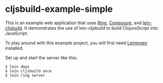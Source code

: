 # cljsbuild-example-simple

This is an example web application that uses [Ring][1], [Compojure][2],
and [lein-cljsbuild][3]. It demonstrates the use of lein-cljsbuild to
build ClojureScript into JavaScript.

To play around with this example project, you will first need
[Leiningen][4] installed.

Set up and start the server like this:

    $ lein deps
    $ lein cljsbuild once
    $ lein ring server

[1]: https://github.com/mmcgrana/ring
[2]: https://github.com/weavejester/compojure
[3]: https://github.com/emezeske/lein-cljsbuild
[4]: https://github.com/technomancy/leiningen

